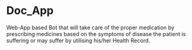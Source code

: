 # Doc_App
Web-App based Bot that will take care of the proper medication by prescribing medicines based on the symptoms of disease the patient is suffering or may suffer by utilising his/her Health Record.
